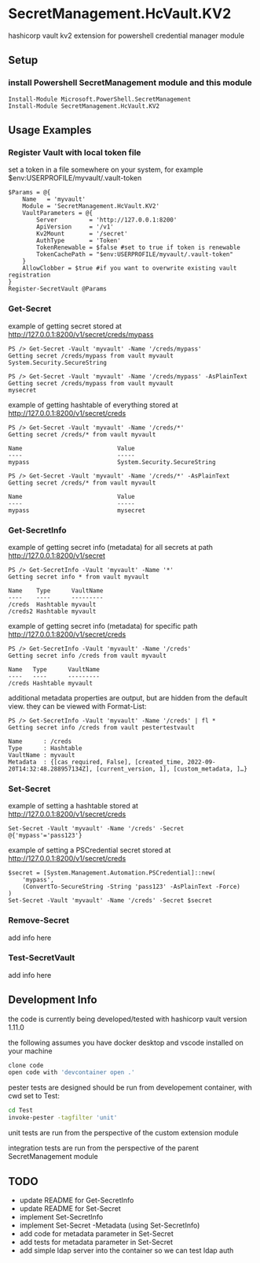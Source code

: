 # SecretManagement.HcVault.KV2

hashicorp vault kv2 extension for powershell credential manager module

## Setup

### install Powershell SecretManagement module and this module

```pwsh
Install-Module Microsoft.PowerShell.SecretManagement
Install-Module SecretManagement.HcVault.KV2
```

## Usage Examples

### Register Vault with local token file

set a token in a file somewhere on your system,
for example $env:USERPROFILE/myvault/.vault-token

```pwsh
$Params = @{
    Name   = 'myvault'
    Module = 'SecretManagement.HcVault.KV2'
    VaultParameters = @{
        Server         = 'http://127.0.0.1:8200'
        ApiVersion     = '/v1'
        Kv2Mount       = '/secret'
        AuthType       = 'Token'
        TokenRenewable = $false #set to true if token is renewable
        TokenCachePath = "$env:USERPROFILE/myvault/.vault-token"
    }
    AllowClobber = $true #if you want to overwrite existing vault registration
}
Register-SecretVault @Params
```

### Get-Secret

example of getting secret stored at <http://127.0.0.1:8200/v1/secret/creds/mypass>

```pwsh
PS /> Get-Secret -Vault 'myvault' -Name '/creds/mypass'
Getting secret /creds/mypass from vault myvault
System.Security.SecureString
```

```pwsh
PS /> Get-Secret -Vault 'myvault' -Name '/creds/mypass' -AsPlainText
Getting secret /creds/mypass from vault myvault
mysecret
```

example of getting hashtable of everything stored at <http://127.0.0.1:8200/v1/secret/creds>

```pwsh
PS /> Get-Secret -Vault 'myvault' -Name '/creds/*'
Getting secret /creds/* from vault myvault

Name                           Value
----                           -----
mypass                         System.Security.SecureString
```

```pwsh
PS /> Get-Secret -Vault 'myvault' -Name '/creds/*' -AsPlainText
Getting secret /creds/* from vault myvault

Name                           Value
----                           -----
mypass                         mysecret
```

### Get-SecretInfo

example of getting secret info (metadata) for all secrets at path <http://127.0.0.1:8200/v1/secret>

```pwsh
PS /> Get-SecretInfo -Vault 'myvault' -Name '*'
Getting secret info * from vault myvault

Name    Type      VaultName
----    ----      ---------
/creds  Hashtable myvault
/creds2 Hashtable myvault
```

example of getting secret info (metadata) for specific path <http://127.0.0.1:8200/v1/secret/creds>

```pwsh
PS /> Get-SecretInfo -Vault 'myvault' -Name '/creds'
Getting secret info /creds from vault myvault

Name   Type      VaultName
----   ----      ---------
/creds Hashtable myvault
```

additional metadata properties are output, but are hidden from the default view.
they can be viewed with Format-List:

```pwsh
PS /> Get-SecretInfo -Vault 'myvault' -Name '/creds' | fl *
Getting secret info /creds from vault pestertestvault

Name      : /creds
Type      : Hashtable
VaultName : myvault
Metadata  : {[cas_required, False], [created_time, 2022-09-20T14:32:48.288957134Z], [current_version, 1], [custom_metadata, ]…}
```

### Set-Secret

example of setting a hashtable stored at <http://127.0.0.1:8200/v1/secret/creds>

```pwsh
Set-Secret -Vault 'myvault' -Name '/creds' -Secret @{'mypass'='pass123'}
```

example of setting a PSCredential secret stored at <http://127.0.0.1:8200/v1/secret/creds>

```pwsh
$secret = [System.Management.Automation.PSCredential]::new(
    'mypass',
    (ConvertTo-SecureString -String 'pass123' -AsPlainText -Force)
)
Set-Secret -Vault 'myvault' -Name '/creds' -Secret $secret
```

### Remove-Secret

add info here

### Test-SecretVault

add info here

## Development Info

the code is currently being developed/tested with hashicorp vault version 1.11.0

the following assumes you have docker desktop and vscode installed on your machine

```bash
clone code
open code with 'devcontainer open .'
```

pester tests are designed should be run from developement container, with cwd set to Test:

```bash
cd Test
invoke-pester -tagfilter 'unit'
```

unit tests are run from the perspective of the custom extension module

integration tests are run from the perspective of the parent SecretManagement module

## TODO

- update README for Get-SecretInfo
- update README for Set-Secret
- implement Set-SecretInfo
- implement Set-Secret -Metadata (using Set-SecretInfo)
- add code for metadata parameter in Set-Secret
- add tests for metadata parameter in Set-Secret
- add simple ldap server into the container so we can test ldap auth
